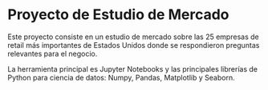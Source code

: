 # Proyecto de Estudio de Mercado

Este proyecto consiste en un estudio de mercado sobre las 25 empresas de retail más importantes de Estados Unidos donde se respondieron preguntas relevantes para el negocio. 

La herramienta principal es Jupyter Notebooks y las principales librerías de Python para ciencia de datos: Numpy, Pandas, Matplotlib y Seaborn.

